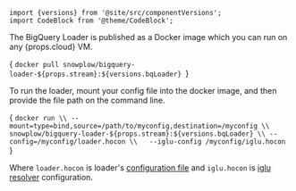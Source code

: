 ```mdx-code-block
import {versions} from '@site/src/componentVersions';
import CodeBlock from '@theme/CodeBlock';
```

<p>The BigQuery Loader is published as a Docker image which you can run on any {props.cloud} VM.</p>

<CodeBlock language="bash">{
`docker pull snowplow/bigquery-loader-${props.stream}:${versions.bqLoader}
`}</CodeBlock>

To run the loader, mount your config file into the docker image, and then provide the file path on the command line.

<CodeBlock language="bash">{
`docker run \\
  --mount=type=bind,source=/path/to/myconfig,destination=/myconfig \\
  snowplow/bigquery-loader-${props.stream}:${versions.bqLoader} \\
  --config=/myconfig/loader.hocon \\  
  --iglu-config /myconfig/iglu.hocon
`}</CodeBlock>

Where `loader.hocon` is loader's [configuration file](/docs/pipeline-components-and-applications/loaders-storage-targets/bigquery-loader/#configuring-the-loader) and `iglu.hocon` is [iglu resolver](/docs/pipeline-components-and-applications/iglu/iglu-resolver/index.md) configuration.
